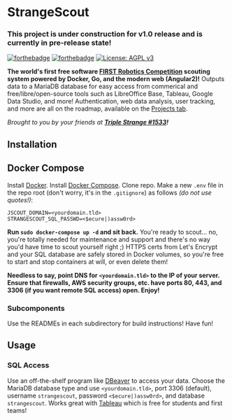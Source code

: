 # StrangeScout
### This project is under construction for v1.0 release and is currently in pre-release state!
[![forthebadge](https://forthebadge.com/images/badges/made-with-go.svg)](https://forthebadge.com) [![forthebadge](https://forthebadge.com/images/badges/uses-js.svg)](https://forthebadge.com)  [![License: AGPL v3](https://img.shields.io/badge/License-AGPL%20v3-blue.svg)](https://www.gnu.org/licenses/agpl-3.0)

**The world's first free software [FIRST Robotics Competition](https://firstinspires.org) scouting system powered by Docker, Go, and the modern web (Angular2)!** Outputs data to a MariaDB database for easy access from commerical and free/libre/open-source tools such as LibreOffice Base, Tableau, Google Data Studio, and more! Authentication, web data analysis, user tracking, and more are all on the roadmap, available on the [Projects tab](https://github.com/triplestrange/StrangeScout/projects).

*Brought to you by your friends at **[Triple Strange #1533](http://ecgrobotics.org)!***

## Installation
## Docker Compose
Install [Docker](https://docs.docker.com/install/). Install [Docker Compose](https://docs.docker.com/compose/install/). Clone repo. Make a new `.env` file in the repo root (don't worry, it's in the `.gitignore`) as follows *(do not use quotes!)*:


```
JSCOUT_DOMAIN=<yourdomain.tld>
STRANGESCOUT_SQL_PASSWD=<$ecure|)assw0rd>
```

**Run `sudo docker-compose up -d` and sit back.** You're ready to scout... no, you're totally needed for maintenance and support and there's no way you'd have time to scout yourself right ;) HTTPS certs from Let's Encrypt and your SQL database are safely stored in Docker volumes, so you're free to start and stop containers at will, or even delete them!

**Needless to say, point DNS for `<yourdomain.tld>` to the IP of your server. Ensure that firewalls, AWS security groups, etc. have ports 80, 443, and 3306 (if you want remote SQL access) open. Enjoy!**

### Subcomponents
Use the READMEs in each subdirectory for build instructions! Have fun!

## Usage
### SQL Access
Use an off-the-shelf program like [DBeaver](https://dbeaver.io) to access your data. Choose the MariaDB database type and use `<yourdomain.tld>`, port 3306 (default), username `strangescout`, password `<$ecure|)assw0rd>`, and database `strangescout`. Works great with [Tableau](https://tableau.com) which is free for students and first teams!

